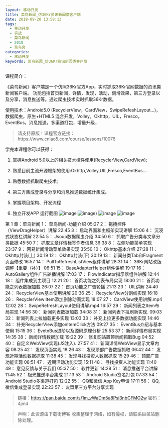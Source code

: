 ```yaml
---
layout: 移动开发
title: 菜鸟新闻_仿36Kr资讯新闻类客户端
date: 2018-09-20 13:59:13
tags:
  - 移动开发
  - 实战
  - 菜鸟新闻
  - 2018
  - 菜鸟窝
categories:
  - 移动开发
keywords: 菜鸟新闻_仿36Kr资讯新闻类客户端
---
```

课程简介：

《菜鸟新闻》客户端是一个仿照36Kr官方App，实时抓取36Kr官网数据的资讯类新闻客户端。 功能包括首页新闻，详情，发现，活动，侧滑效果，第三方登录以及分享，消息推送等。通过爬虫技术实时抓取36Kr数据。

使用技术：Android5.0 (RecyclerView，CardView，SwipeRefeshLayout...)，数据爬虫，原生+HTML5 混合开发，Volley，Okhttp，UIL，Fresco，EventBus，消息推送，多渠道打包，增量升级...
<!-- more -->
<blockquote class="blockquote-center">请支持原版！课程官方链接：https://www.cniao5.com/course/lessons/10076</blockquote>

学完本课程你可以获得：

1. 掌握Android 5.0以上的相关技术控件使用(RecyclerView,CardView);

2. 熟悉目前主流开源框架的使用:Okhttp,Volley,UIL,Fresco,EventBus....

3. 熟悉数据抓取爬虫技术;

4. 第三方集成登录与分享和消息推送数据统计集成。

5. 掌握项目架构、开发流程

6. 独立开发APP
运行截图
![image](https://www.cniao5.com/static/images/class/news001.png)
![image](https://www.cniao5.com/static/images/class/news001.png))
![image](https://www.cniao5.com/static/images/class/news001.png)
![image](https://www.cniao5.com/static/images/class/news001.png)


第 1 章：菜鸟新闻
1：  菜鸟新闻-功能介绍 05:27
2：  拖拽控件（ViewDragHelper）讲解 22:45
3：  启动界面和主框架实现讲解 15:06
4：  沉浸式状态栏讲解 22:54
5：  Jsoup数据爬虫介绍 34:50
6：  抓取广告分类与文章分类数据 45:50
7：  抓取文章详情标签作者信息 36:38
8：  左侧功能菜单实现 23:37
9：  网易新闻滑动菜单效果实现 35:50
10：  Okhttp基本介绍 27:28
11：  Okhttp封装(上) 30:19
12：  Okhttp封装(下) 30:19
13：  新闻分类Tab和Fragment页面修改 16:57
14：  PullToRefreshListView组件讲解 28:31
14：  36Kr网站改版调整【重要（补）】 06:51
15：  BaseAdapterHelper组件讲解 19:17
16：  AutoGallery组件广告轮播讲解 17:03
17：  FlowIndicator指示器组件讲解 12:44
18：  组件集成到主项目 12:21
20：  首页功能之列表布局实现 18:00
21：  首页功能之列表数据加载 26:07
22：  首页功能之广告轮播 21:13
23：  UIL讲解 24:40
24：  RecyclerView基本使用讲解 20:36
25：  RecyclerView分割线实现 16:18
26：  RecyclerView Item添加删除动画实现 18:07
27：  CardView使用讲解.mp4 12:02
28：  SwipeRefreshLayout使用讲解.mp4 16:57
29：  新闻列表之Item布局实现 14:56
30：  新闻列表数据加载 34:08
31：  新闻列表下拉刷新实现. 09:03
32：  新闻列表上拉加载更多实现 13:03
33：  补充上拉更多数据功能实现 14:46
34：  补充RecyclerView添加onItemClick方法 09:27
35：  EventBus介绍与基本使用 15:15
36：  EvetnBus进阶以及源码原理分析 25:53
37：  新闻详情布局实现 14:35
38：  新闻详情数据加载 19:22
39：  修复网站置顶新闻抓取Bug 04:52
40：  自定义WebView实现(JS注入). 27:57
41：  新闻详情WebView显示文章内容 08:25
42：  发现页面实现 18:26
43：  发现顶部广告数据抓取 06:42
44：  发现近期活动数据抓取 11:38
45：  发现寻找投资人数据抓取 15:29
46：  顶部广告功能实现 08:51
47：  近期活动功能实现 15:11
48：  寻找投资人功能实现 11:40
49：  意见反馈与关于我们 05:37
50：  软件更新 14:28
51：  消息推送平台讲解 11:45
52：  极光推送平台集成 21:13
53：  Android Studio签名打包 07:33
54：  Android Studio多渠道打包 12:22
55：  QQ和微信 App Key申请 17:11
56：  QQ,微信集成登录实现 22:23
57：  友盟第三方平台分享实现

> 链接：https://pan.baidu.com/s/1m_vWaDm5a8Psi3nbGFMO2w 密码：4jmd

<blockquote class="blockquote-center">声明：此资源由下载街博客 收集整理于网络，如有侵权，请联系巨菜站删除处理。</blockquote>
